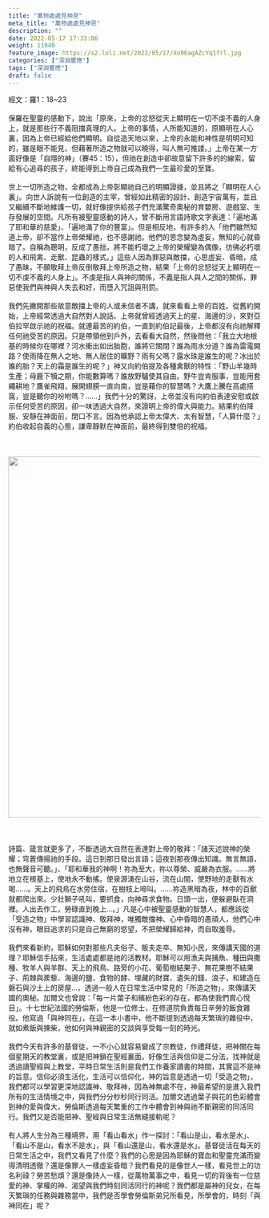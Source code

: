 ```yaml
---
title: "萬物處處見神恩"
meta_title: "萬物處處見神恩"
description: ""
date: 2022-05-17 17:33:06
weight: 11940
feature_image: https://s2.loli.net/2022/05/17/Xo96agAZcYq1frl.jpg
categories: ["深淵響應"]
tags: ["深淵響應"]
draft: false
---
```


經文：羅1：18~23<br />
<br />
保羅在聖靈的感動下，說出「原來，上帝的忿怒從天上顯明在一切不虔不義的人身上，就是那些行不義阻擋真理的人。上帝的事情，人所能知道的，原顯明在人心裏，因為上帝已經給他們顯明。自從造天地以來，上帝的永能和神性是明明可知的，雖是眼不能見，但藉著所造之物就可以曉得，叫人無可推諉。」上帝在某一方面好像是「自隱的神」（賽45：15），但祂在創造中卻故意留下許多的的線索，留給有心追尋的孩子，終能得到上帝自己成為我們一生最珍愛的至寶。<br />
<br />
世上一切所造之物，全都成為上帝彰顯祂自己的明顯證據，並且將之「顯明在人心裏」。向世人訴說有一位創造的主宰，曾經如此精密的設計、創造宇宙萬有，並且又繼續不斷地維護一切，就好像提供給孩子們充滿驚奇奧秘的育嬰房、遊戲室、生存發展的空間。凡所有被聖靈感動的詩人，曾不斷用言語詩歌文字表達：「遍地滿了耶和華的慈愛」、「遍地滿了你的豐富」。但是相反地，有許多的人「他們雖然知道上帝，卻不當作上帝榮耀祂，也不感謝祂。他們的思念變為虛妄，無知的心就昏暗了。自稱為聰明，反成了愚拙，將不能朽壞之上帝的榮耀變為偶像，彷彿必朽壞的人和飛禽、走獸、昆蟲的樣式。」這些人因為罪惡與敵擋，心思虛妄、昏暗，成了愚昧，不願敬拜上帝反倒敬拜上帝所造之物，結果「上帝的忿怒從天上顯明在一切不虔不義的人身上」。不虔是指人與神的關係，不義是指人與人之間的關係，罪惡使我們與神與人失去和好，而墮入咒詛與刑罰。<br />
<br />
我們先撇開那些故意敵擋上帝的人或未信者不講，就來看看上帝的百姓。從舊約開始，上帝經常透過大自然對人說話。上帝就曾經透過天上的星、海邊的沙，來對亞伯拉罕啟示祂的祝福。就連最苦的約伯，一直到約伯記最後，上帝都沒有向祂解釋任何祂受苦的原因。只是帶領他到戶外，去看看大自然，然後問他：「我立大地根基的時候你在哪裡？河水衝出如出胎胞，誰將它關閉？誰為雨水分道？誰為雷電開路？使雨降在無人之地、無人居住的曠野？雨有父嗎？露水珠是誰生的呢？冰出於誰的胎？天上的霜是誰生的呢？」神又向約伯提及各種禽獸的特性：「野山羊幾時生產；母鹿下犢之期，你能數算嗎？誰放野驢使其自由。野牛豈肯服事，豈能用套繩耕地？鷹雀飛翔，展開翅膀一直向南，豈是藉你的智慧嗎？大鷹上騰在高處搭窩，豈是聽你的吩咐嗎？……」我們十分的驚訝，上帝並沒有向約伯表達安慰或啟示任何受苦的原因，卻一味透過大自然，來證明上帝的偉大與能力。結果約伯降服、安靜在神面前，閉口不言。因為他承認上帝太偉大、太有智慧，「人算什麼？」約伯收起自義的心態，謙卑靜默在神面前，最終得到雙倍的祝福。<br />
<br />
&nbsp;<br />
<br />
<img class="size-full wp-image-11944 aligncenter" src="https://cmtc.tw/wp-content/uploads/加爾文.jpg" alt="" width="960" height="720" /><br />
<br />
&nbsp;<br />
<br />
詩篇、箴言就更多了，不斷透過大自然在表達對上帝的敬拜：「諸天述說神的榮耀；穹蒼傳揚祂的手段。這日到那日發出言語；這夜到那夜傳出知識。無言無語，也無聲音可聽。」、「耶和華我的神啊！祢為至大，祢以尊榮、威嚴為衣服。……將地立在根基上，使地永不動搖。使泉源湧在山谷，流在山間，使野地的走獸有水喝……。天上的飛鳥在水旁住宿，在樹枝上啼叫。……祢造黑暗為夜，林中的百獸就都爬出來。少壯獅子吼叫，要抓食，向神尋求食物。日頭一出，便躲避臥在洞裡。人出去作工，勞碌直到晚上…。」凡是心中被聖靈感動的智慧人，都應該從「受造之物」中學習認識神、敬拜神，唯獨敵擋神、心中昏暗的愚頑人，他們心中沒有神，眼目追求的只是自己無窮的慾望，不把榮耀歸給神，而自取羞辱。<br />
<br />
我們來看新約，耶穌如何對那些凡夫俗子、販夫走卒、無知小民，來傳講天國的道理？耶穌信手拈來，生活處處都是祂的活教材。耶穌可以用漁夫與捕魚、種田與撒種、牧羊人與羊群、天上的飛鳥、路旁的小花、葡萄樹結果子、無花果樹不結果子、荊棘與蒺藜、海邊的鹽、食物的酵、埋藏的財寶、遺失的錢、浪子，和建造在磐石與沙土上的房屋…，透過一般人在日常生活中常見的「所造之物」，來傳講天國的奧秘。加爾文也曾說：「每一片葉子和繽紛色彩的存在，都為使我們賞心悅目」。十七世紀法國的勞倫斯，他是一位修士，在修道院負責每日辛勞的飯食雜役。他寫過「與神同在」，在這一本小書中，他不斷提到透過每天繁瑣的雜役中，就如煮飯與揀柴，他如何與神親密的交談與享受每一刻的時光。<br />
<br />
我們今天有許多的基督徒，一不小心就容易變成了宗教徒，作禮拜徒，把神關在每個星期天的教堂裏，或是把神鎖在聖經裏面。好像生活與信仰是二分法，找神就是透過讀聖經與上教堂，平時日常生活則是我們工作養家讀書的時間，其實這不是神的旨意。信仰必須生活化，生活可以信仰化，神的旨意是透過一切「受造之物」，我們都可以學習更深地認識神、敬拜神，因為神無處不在，神最希望的是進入我們所有的生活情境之中，與我們分分秒秒同行同活。加爾文透過葉子與花的色彩體會到神的愛與偉大，勞倫斯透過每天繁重的工作中體會到神與祂不斷親密的同活同行。我們又是否能把神、聖經與日常生活無縫接軌呢？<br />
<br />
有人將人生分為三種境界，用「看山看水」作一探討：「看山是山，看水是水」、「看山不是山，看水不是水」，與「看山還是山，看水還是水」。基督徒活在每天的日常生活之中，我們又看見了什麼？我們的心思是因為耶穌的寶血和聖靈充滿而變得清明透徹？還是像罪人一樣虛妄昏暗？我們看見的是像世人一樣，看見世上的功名利祿？勞苦愁煩？還是像詩人一樣，從萬物萬事之中，看見一切的背後有一位慈愛的神、掌權的神、渴望與我們時刻同活同行的神呢？我們都是屬神的兒女，在每天繁瑣的任務與雜務當中，我們是否學會勞倫斯弟兄所看見，所學會的，時刻「與神同在」呢？
        